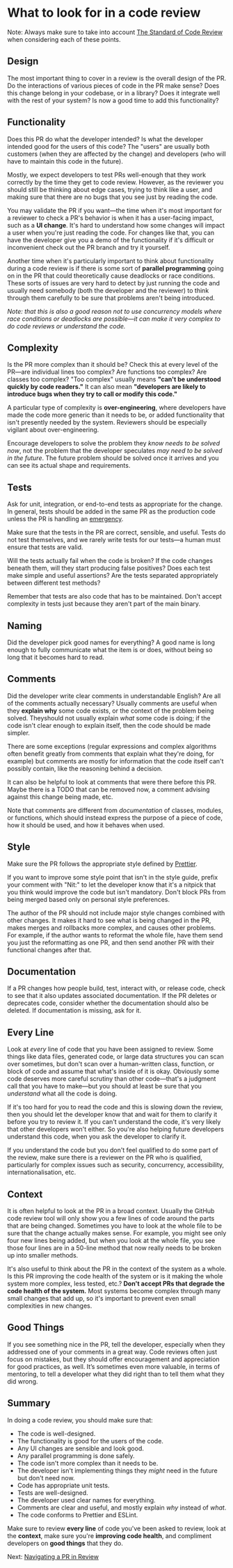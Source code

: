 # What to look for in a code review

Note: Always make sure to take into account
[The Standard of Code Review](standard.md) when considering each of these
points.

## Design

The most important thing to cover in a review is the overall design of the PR.
Do the interactions of various pieces of code in the PR make sense? Does this
change belong in your codebase, or in a library? Does it integrate well with the
rest of your system? Is now a good time to add this functionality?

## Functionality

Does this PR do what the developer intended? Is what the developer intended good
for the users of this code? The "users" are usually both customers (when they
are affected by the change) and developers (who will have to maintain this code
in the future).

Mostly, we expect developers to test PRs well-enough that they work correctly by
the time they get to code review. However, as the reviewer you should still be
thinking about edge cases, trying to think like a user, and making sure that
there are no bugs that you see just by reading the code.

You may validate the PR if you want—the time when it's most important for a
reviewer to check a PR's behavior is when it has a user-facing impact, such as a
**UI change**. It's hard to understand how some changes will impact a user when
you're just reading the code. For changes like that, you can have the developer
give you a demo of the functionality if it's difficult or inconvenient check out
the PR branch and try it yourself.

Another time when it's particularly important to think about functionality
during a code review is if there is some sort of **parallel programming** going
on in the PR that could theoretically cause deadlocks or race conditions. These
sorts of issues are very hard to detect by just running the code and usually
need somebody (both the developer and the reviewer) to think through them
carefully to be sure that problems aren't being introduced.

_Note: that this is also a good reason not to use concurrency models where race
conditions or deadlocks are possible—it can make it very complex to do code
reviews or understand the code._

## Complexity

Is the PR more complex than it should be? Check this at every level of the
PR—are individual lines too complex? Are functions too complex? Are classes too
complex? "Too complex" usually means **"can't be understood quickly by code
readers."** It can also mean **"developers are likely to introduce bugs when
they try to call or modify this code."**

A particular type of complexity is **over-engineering**, where developers have
made the code more generic than it needs to be, or added functionality that
isn't presently needed by the system. Reviewers should be especially vigilant
about over-engineering.

Encourage developers to solve the problem they _know needs to be solved now_,
not the problem that the developer speculates _may need to be solved in the
future_. The future problem should be solved once it arrives and you can see its
actual shape and requirements.

## Tests

Ask for unit, integration, or end-to-end tests as appropriate for the change. In
general, tests should be added in the same PR as the production code unless the
PR is handling an [emergency](emergencies.md).

Make sure that the tests in the PR are correct, sensible, and useful. Tests do
not test themselves, and we rarely write tests for our tests—a human must ensure
that tests are valid.

Will the tests actually fail when the code is broken? If the code changes
beneath them, will they start producing false positives? Does each test make
simple and useful assertions? Are the tests separated appropriately between
different test methods?

Remember that tests are also code that has to be maintained. Don't accept
complexity in tests just because they aren't part of the main binary.

## Naming

Did the developer pick good names for everything? A good name is long enough to
fully communicate what the item is or does, without being so long that it
becomes hard to read.

## Comments

Did the developer write clear comments in understandable English? Are all of the
comments actually necessary? Usually comments are useful when they **explain
why** some code exists, or the context of the problem being solved. Theyshould
not usually explain _what_ some code is doing; if the code isn't clear enough to
explain itself, then the code should be made simpler.

There are some exceptions (regular expressions and complex algorithms often
benefit greatly from comments that explain what they're doing, for example) but
comments are mostly for information that the code itself can't possibly contain,
like the reasoning behind a decision.

It can also be helpful to look at comments that were there before this PR. Maybe
there is a TODO that can be removed now, a comment advising against this change
being made, etc.

Note that comments are different from _documentation_ of classes, modules, or
functions, which should instead express the purpose of a piece of code, how it
should be used, and how it behaves when used.

## Style

Make sure the PR follows the appropriate style defined by
[Prettier](https://prettier.io/).

If you want to improve some style point that isn't in the style guide, prefix
your comment with "Nit:" to let the developer know that it's a nitpick that you
think would improve the code but isn't mandatory. Don't block PRs from being
merged based only on personal style preferences.

The author of the PR should not include major style changes combined with other
changes. It makes it hard to see what is being changed in the PR, makes merges
and rollbacks more complex, and causes other problems. For example, if the
author wants to reformat the whole file, have them send you just the
reformatting as one PR, and then send another PR with their functional changes
after that.

## Documentation

If a PR changes how people build, test, interact with, or release code, check to
see that it also updates associated documentation. If the PR deletes or
deprecates code, consider whether the documentation should also be deleted. If
documentation is missing, ask for it.

## Every Line

Look at _every_ line of code that you have been assigned to review. Some things
like data files, generated code, or large data structures you can scan over
sometimes, but don't scan over a human-written class, function, or block of code
and assume that what's inside of it is okay. Obviously some code deserves more
careful scrutiny than other code—that's a judgment call that you have to
make—but you should at least be sure that you _understand_ what all the code is
doing.

If it's too hard for you to read the code and this is slowing down the review,
then you should let the developer know that and wait for them to clarify it
before you try to review it. If you can't understand the code, it's very likely
that other developers won't either. So you're also helping future developers
understand this code, when you ask the developer to clarify it.

If you understand the code but you don't feel qualified to do some part of the
review, make sure there is a reviewer on the PR who is qualified, particularly
for complex issues such as security, concurrency, accessibility,
internationalisation, etc.

## Context

It is often helpful to look at the PR in a broad context. Usually the GitHub
code review tool will only show you a few lines of code around the parts that
are being changed. Sometimes you have to look at the whole file to be sure that
the change actually makes sense. For example, you might see only four new lines
being added, but when you look at the whole file, you see those four lines are
in a 50-line method that now really needs to be broken up into smaller methods.

It's also useful to think about the PR in the context of the system as a whole.
Is this PR improving the code health of the system or is it making the whole
system more complex, less tested, etc.? **Don't accept PRs that degrade the code
health of the system.** Most systems become complex through many small changes
that add up, so it's important to prevent even small complexities in new
changes.

## Good Things

If you see something nice in the PR, tell the developer, especially when they
addressed one of your comments in a great way. Code reviews often just focus on
mistakes, but they should offer encouragement and appreciation for good
practices, as well. It’s sometimes even more valuable, in terms of mentoring, to
tell a developer what they did right than to tell them what they did wrong.

## Summary

In doing a code review, you should make sure that:

- The code is well-designed.
- The functionality is good for the users of the code.
- Any UI changes are sensible and look good.
- Any parallel programming is done safely.
- The code isn't more complex than it needs to be.
- The developer isn't implementing things they _might_ need in the future but
  don't need now.
- Code has appropriate unit tests.
- Tests are well-designed.
- The developer used clear names for everything.
- Comments are clear and useful, and mostly explain _why_ instead of _what_.
- The code conforms to Prettier and ESLint.

Make sure to review **every line** of code you've been asked to review, look at
the **context**, make sure you're **improving code health**, and compliment
developers on **good things** that they do.

Next: [Navigating a PR in Review](navigate.md)
